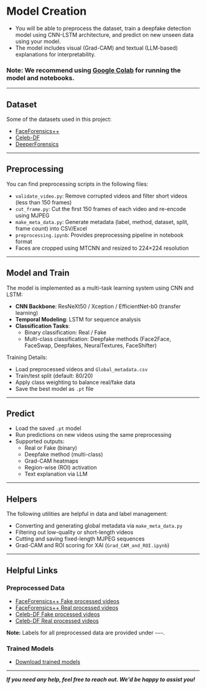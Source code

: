 # Model Creation
- You will be able to preprocess the dataset, train a deepfake detection model using CNN-LSTM architecture, and predict on new unseen data using your model.  
- The model includes visual (Grad-CAM) and textual (LLM-based) explanations for interpretability.

### Note: We recommend using [Google Colab](https://colab.research.google.com/) for running the model and notebooks.

---

## Dataset 
Some of the datasets used in this project:
- [FaceForensics++](https://github.com/ondyari/FaceForensics)
- [Celeb-DF](https://github.com/yuezunli/celeb-deepfakeforensics)
- [DeeperForensics](https://github.com/EndlessSora/DeeperForensics-1.0/tree/master)

---

## Preprocessing
You can find preprocessing scripts in the following files:

- `validate_video.py`: Remove corrupted videos and filter short videos (less than 150 frames)
- `cut_frame.py`: Cut the first 150 frames of each video and re-encode using MJPEG
- `make_meta_data.py`: Generate metadata (label, method, dataset, split, frame count) into CSV/Excel
- `preprocessing.ipynb`: Provides preprocessing pipeline in notebook format
- Faces are cropped using MTCNN and resized to 224×224 resolution

---

## Model and Train
The model is implemented as a multi-task learning system using CNN and LSTM:

- **CNN Backbone**: ResNeXt50 / Xception / EfficientNet-b0 (transfer learning)
- **Temporal Modeling**: LSTM for sequence analysis
- **Classification Tasks**:
  - Binary classification: Real / Fake
  - Multi-class classification: Deepfake methods (Face2Face, FaceSwap, Deepfakes, NeuralTextures, FaceShifter)

Training Details:
- Load preprocessed videos and `Global_metadata.csv`
- Train/test split (default: 80/20)
- Apply class weighting to balance real/fake data
- Save the best model as `.pt` file

---

## Predict
- Load the saved `.pt` model
- Run predictions on new videos using the same preprocessing
- Supported outputs:
  - Real or Fake (binary)
  - Deepfake method (multi-class)
  - Grad-CAM heatmaps
  - Region-wise (ROI) activation
  - Text explanation via LLM

---

## Helpers
The following utilities are helpful in data and label management:
- Converting and generating global metadata via `make_meta_data.py`
- Filtering out low-quality or short-length videos
- Cutting and saving fixed-length MJPEG sequences
- Grad-CAM and ROI scoring for XAI (`Grad_CAM_and_ROI.ipynb`)

---

## Helpful Links

### Preprocessed Data
- [FaceForensics++ Fake processed videos](https://drive.google.com/file/d/1KEMw4JPPdlmhFk3QpB2IS0UAbrURudPG/view?usp=drive_link)
- [FaceForensics++ Real processed videos](https://drive.google.com/file/d/1GtuEiGhtL0nIC0Y6d0rBv-QtRfwSaAC6/view?usp=drive_link)
- [Celeb-DF Fake processed videos](https://drive.google.com/file/d/1tgfoaf2LV48ziNFqpXH7nm1USW1hfPUC/view?usp=drive_link)
- [Celeb-DF Real processed videos](https://drive.google.com/file/d/1Rlipbby2MXGWFaoay6th6lSDXMzu5Bg8/view?usp=drive_link)

**Note:** Labels for all preprocessed data are provided under `~~~`.

### Trained Models
- [Download trained models](https://drive.google.com/file/d/12VNleCHv1PB7SUnh0H0QBmObUClwUQy3/view?usp=sharing)

---

***If you need any help, feel free to reach out. We'd be happy to assist you!***
